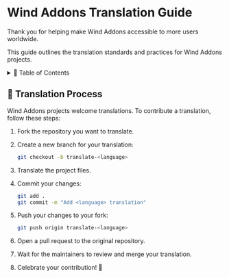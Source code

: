 # Wind Addons Translation Guide

Thank you for helping make Wind Addons accessible to more users worldwide.

This guide outlines the translation standards and practices for Wind Addons projects.

<details>
<summary>📖 Table of Contents</summary>

- [🔄 Translation Process](#-translation-process)

</details>

## 🔄 Translation Process

Wind Addons projects welcome translations. To contribute a translation, follow these steps:

1. Fork the repository you want to translate.

2. Create a new branch for your translation:

   ```bash
   git checkout -b translate-<language>
   ```

3. Translate the project files.

4. Commit your changes:

   ```bash
   git add .
   git commit -m "Add <language> translation"
   ```

5. Push your changes to your fork:

   ```bash
   git push origin translate-<language>
   ```

6. Open a pull request to the original repository.

7. Wait for the maintainers to review and merge your translation.

8. Celebrate your contribution! 🎉

